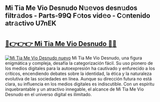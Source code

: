 ## Mi Tia Me Vio Desnudo N𝚞𝚎vos desn𝚞dos filtr𝚊dos - Parts-99Q F𝚘tos vid𝚎o - C𝚘ntenido atr𝚊ctivo U7nEK

# <h2><a href="http://mb19o05.tromn.icu/?c=Mi+Tia+Me+Vio+Desnudo">🔗👉👉👉 Mi Tia Me Vio Desnudo 🔗🔗</a></h2>

[![Mi Tia Me Vio Desnudo nuevo](https://i.imgur.com/pEAQMta.gif)](http://mb19o05.tromn.icu/?c=Mi+Tia+Me+Vio+Desnudo)
Mi Tia Me Vio Desnudo, una figura enigmática y compleja, desafía la categorización fácil. Su uso pionero de los medios digitales para la autoexpresión ha cautivado y enfurecido a los críticos, encendiendo debates sobre la identidad, la ética y la naturaleza evolutiva de las sociedades en línea. Aunque su dirección futura no está clara, su influencia en los medios digitales es indiscutible. Con un espíritu inquebrantable y un atractivo innegable, el alcance de Mi Tia Me Vio Desnudo en el universo digital es ilimitado.
